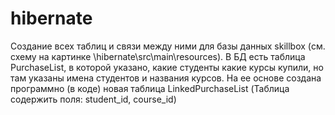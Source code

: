 # hibernate
Создание всех таблиц и связи между ними для базы данных skillbox (см. схему на картинке \hibernate\src\main\resources).
 В БД есть таблица PurchaseList, в которой указано, какие студенты какие курсы купили, но там указаны имена студентов и названия курсов. 
На ее основе создана программно (в коде) новая таблица  LinkedPurchaseList (Таблица содержить поля: student_id, course_id)
